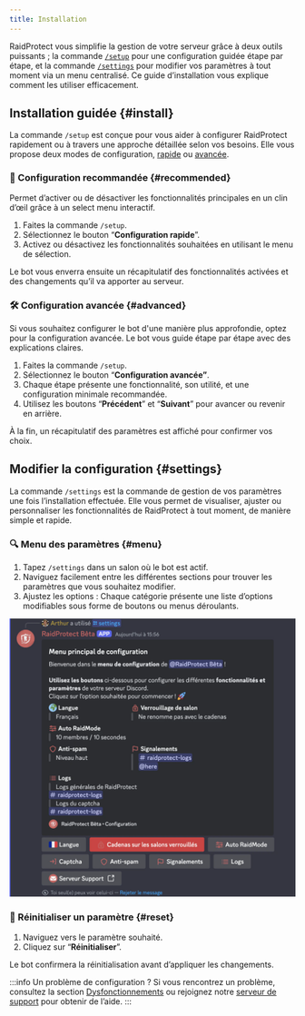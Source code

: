 ```yaml
---
title: Installation
---
```


RaidProtect vous simplifie la gestion de votre serveur grâce à deux outils puissants ; la commande [`/setup`](#install) pour une configuration guidée étape par étape, et la commande [`/settings`](#settings) pour modifier vos paramètres à tout moment via un menu centralisé. Ce guide d’installation vous explique comment les utiliser efficacement.

## Installation guidée {#install}

La commande `/setup` est conçue pour vous aider à configurer RaidProtect rapidement ou à travers une approche détaillée selon vos besoins. Elle vous propose deux modes de configuration, [rapide](#fast) ou [avancée](#advanced).

### 🔧 Configuration recommandée {#recommended}

Permet d’activer ou de désactiver les fonctionnalités principales en un clin d’œil grâce à un select menu interactif.

1. Faites la commande `/setup`.
2. Sélectionnez le bouton “**Configuration rapide**”.
3. Activez ou désactivez les fonctionnalités souhaitées en utilisant le menu de sélection.

Le bot vous enverra ensuite un récapitulatif des fonctionnalités activées et des changements qu’il va apporter au serveur.

### 🛠️ Configuration avancée {#advanced}

Si vous souhaitez configurer le bot d'une manière plus approfondie, optez pour la configuration avancée. Le bot vous guide étape par étape avec des explications claires.

1. Faites la commande `/setup`.
2. Sélectionnez le bouton “**Configuration avancée”**.
3. Chaque étape présente une fonctionnalité, son utilité, et une configuration minimale recommandée.
4. Utilisez les boutons “**Précédent**” et “**Suivant**” pour avancer ou revenir en arrière.

À la fin, un récapitulatif des paramètres est affiché pour confirmer vos choix.

## Modifier la configuration {#settings}

La commande `/settings` est la commande de gestion de vos paramètres une fois l’installation effectuée. Elle vous permet de visualiser, ajuster ou personnaliser les fonctionnalités de RaidProtect à tout moment, de manière simple et rapide.

### 🔍 Menu des paramètres {#menu}

1. Tapez `/settings` dans un salon où le bot est actif.
2. Naviguez facilement entre les différentes sections pour trouver les paramètres que vous souhaitez modifier.
3. Ajustez les options : Chaque catégorie présente une liste d’options modifiables sous forme de boutons ou menus déroulants.

![Capture d'écran paramètres](./assets/rpBeta-settings.webp)

### 🔄 Réinitialiser un paramètre {#reset}

1. Naviguez vers le paramètre souhaité.
2. Cliquez sur “**Réinitialiser**”.

Le bot confirmera la réinitialisation avant d’appliquer les changements.

:::info Un problème de configuration ?
Si vous rencontrez un problème, consultez la section [Dysfonctionnements](./guides/malfunctions) ou rejoignez notre [serveur de support](https://raidprotect.bot/discord) pour obtenir de l’aide.
:::